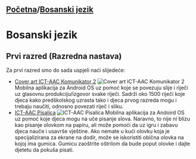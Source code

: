 [Početna](../../README.md)/[Bosanski jezik](../README.md)
---
# Bosanski jezik
## Prvi razred (Razredna nastava)
Za prvi razred smo do sada uspjeli naći slijedeće:
- [Cover art ICT-AAC Komunikator 2](https://play.google.com/store/apps/details?id=net.croz.komunikator2)
![Cover art ICT-AAC Komunikator 2](https://lh3.googleusercontent.com/EQzWRIz-GdpIgH5oxUzuzcsDyTf642NEVj6W0_NHD09Ig4Lhlt1eUOL7ROogaeP_cw=w1366-h642)
Mobilna aplikacija za Android OS uz pomoć koje se povezuju slije i riječi uz glasovnu produkciju/izgovor svake riječi. Sadrži oko 1500 riječi koje djeca kako predškolskog uzrasta tako i djeca prvog razreda mogu i trebaju naučiti, odnosno povezati riječ i sliku.
- [ICT-AAC Pisalica](https://play.google.com/store/apps/details?id=hr.fer.ztel.ictaac.pisalica)
![ICT-AAC Pisalica](https://lh3.googleusercontent.com/vXDAP5FX_0eiO73mwhQPYCHsRLhryqrYkZlvm3sZxNu7Id8a2MrgewcHdMpEmuaCLheH=w1366-h642)
Mobilna aplikacija za Andoird OS uz pomoć koje djeca mogu na uče pisanje slova. Naravno, to nije ni blizu kao pisanje olovkom na papiru, ali može pomoći da uz igru i zabavu djeca nauče i usavrše vještine. Ako nemate u kući olovku koja je specijalizirana za ekrane na dodir, može se iskoristiti obična olovka na kojoj ima gumica. Gumicu zaoštrite oštrilom da bude poput olovke i dajte djetetu da pokuša pisati.
